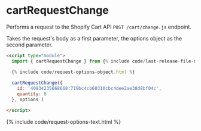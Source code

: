 # cartRequestChange

Performs a request to the Shopify Cart API `POST /cart/change.js` endpoint.

Takes the request's body as a first parameter, the options object as the second parameter.

```html
<script type="module">
  import { cartRequestChange } from {% include code/last-release-file-name.html asset_url=true %}

  {% include code/request-options-object.html %}
    
  cartRequestChange({ 
    id: '40934235668668:719bc4cb60310cbc4dee2ae38d8bf04c',
    quantity: 0
  }, options )

</script>
```

{% include code/request-options-text.html %}